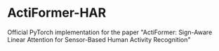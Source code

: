 # ActiFormer-HAR
Official PyTorch implementation for the paper "ActiFormer: Sign-Aware Linear Attention for Sensor-Based Human Activity Recognition"
